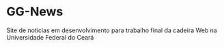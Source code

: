 # GG-News
Site de noticias em desenvolvimento para trabalho final da cadeira Web na Universidade Federal do Ceará
